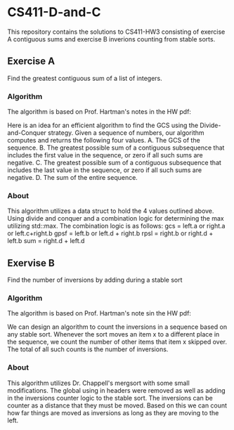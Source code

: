 # CS411-D-and-C

This repository contains the solutions to CS411-HW3 consisting of exercise A contiguous sums and exercise B inverions counting from stable sorts.

## Exercise A

Find the greatest contiguous sum of a list of integers.

### Algorithm

The algorithm is based on Prof. Hartman's notes in the HW pdf:

Here is an idea for an efficient algorithm to find the GCS using
the Divide-and-Conquer strategy. Given a sequence of
numbers, our algorithm computes and returns the following
four values.
A. The GCS of the sequence.
B. The greatest possible sum of a contiguous subsequence
that includes the first value in the sequence, or zero if all
such sums are negative.
C. The greatest possible sum of a contiguous subsequence
that includes the last value in the sequence, or zero if all
such sums are negative.
D. The sum of the entire sequence.

### About 

This algorithm utilizes a data struct to hold the 4 values outlined above.
Using divide and conquer and a combination logic for determining the max utilizing std::max.
The combination logic is as follows:
gcs = left.a or right.a or left.c+right.b
gpsf = left.b or left.d + right.b
rpsl = right.b or right.d + left.b
sum = right.d + left.d

## Exervise B

Find the number of inversions by adding during a stable sort

### Algorithm

The algorithm is based on Prof. Hartman's note sin the HW pdf:

We can design an algorithm to count the inversions in a
sequence based on any stable sort. Whenever the sort moves 
an item x to a different place in the sequence, we count the
number of other items that item x skipped over. The total of all
such counts is the number of inversions.

### About

This algorithm utilizes Dr. Chappell's mergsort with some small modifications. The global using in headers were removed as well as adding in the inversions counter logic to the stable sort.
The inversions can be counter as a distance that they must be moved. Based on this we can count how far things are moved as inversions as long as they are moving to the left.

